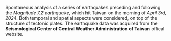 Spontaneous analysis of a series of earthquakes preceding and following the *Magnitude 7.2 earthquake*, which hit Taiwan on the morning of *April 3rd, 2024*.
Both temporal and spatial aspects were considered, on top of the structure of tectonic plates. The earthquake data was acquired from the **Seismological Center of Central Weather Administration of Taiwan** offical website.
